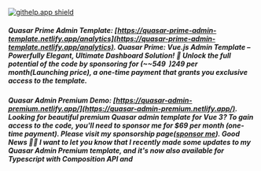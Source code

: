 [![githelp.app shield](https://rbpwwcsvhmbmfiphokrm.supabase.co/storage/v1/object/public/public_resources/Badge2%20-%20round%20corners.svg?t=2023-12-11T13%3A11%3A05.524Z)](https://githelp.app/repos/quasar-admin)

##### Quasar Prime Admin Template: [https://quasar-prime-admin-template.netlify.app/analytics](https://quasar-prime-admin-template.netlify.app/analytics). Quasar Prime: Vue.js Admin Template – Powerfully Elegant, Ultimate Dashboard Solution! 🚀 Unlock the full potential of the code by sponsoring for (~~$549~~)$249 per month(Launching price), a one-time payment that grants you exclusive access to the template.

##### Quasar Admin Premium Demo: [https://quasar-admin-premium.netlify.app/](https://quasar-admin-premium.netlify.app/). Looking for beautiful premium Quasar admin template for Vue 3? To gain access to the code, you'll need to sponsor me for $69 per month (one-time payment). Please visit my sponsorship page([sponsor me](https://github.com/sponsors/pratik227)). Good News 🎉🎉 I want to let you know that I recently made some updates to my Quasar Admin Premium template, and it's now also available for Typescript with Composition API and <script setup>. 

##### Looking for minimalist Quasar template? I have the perfect solution for you. Simply sponsor me $49 a month for once [Sponsor](https://github.com/sponsors/pratik227) and you will gain access to the repo. Check out the website at https://quasar-minimalist-design.netlify.app/.


# Quasar Admin Template

[![MadeWithVueJs.com shield](https://madewithvuejs.com/storage/repo-shields/2604-shield.svg)](https://madewithvuejs.com/p/quasar-admin/shield-link)

Free Quasar Admin Template based on Vue.js and used Quasar Framework.

## Site: [https://next-quasar-admin.netlify.app/](https://next-quasar-admin.netlify.app/)

# Support

If this helped you in any way, you can contribute to this project for long term survival by supporting me:

### [💜 Support my open-source work on GitHub](https://github.com/sponsors/pratik227)

Be sure to check out my sponsor page.

Thank you so much!!!

## Install the dependencies
```bash
npm install
```

### Start the app in development mode (hot-code reloading, error reporting, etc.)
```bash
quasar dev
```


### Build the app for production
```bash
quasar build
```

## Screens UI
**Login**

![Alt text](src/assets/Login.png?raw=true "Screenshot")

**Dashboard**

![Alt text](src/assets/Dashboard.png?raw=true "Screenshot")

[comment]: <> (**CRM Dashboard**)

[comment]: <> (![Alt text]&#40;src/assets/CRMDashboard.png?raw=true "Screenshot"&#41;)

**Mail**

![Alt text](src/assets/Mail.png?raw=true "Screenshot")

**Lock Screen 1**

![Alt text](src/assets/Lock-1.png?raw=true "Screenshot")


**Lock Screen 2**

![Alt text](src/assets/Lock-2.png?raw=true "Screenshot")


**Pricing**

![Alt text](src/assets/Pricing.png?raw=true "Screenshot")


### Customize the configuration
See [Configuring quasar.conf.js](https://quasar.dev/quasar-cli/quasar-conf-js).

### Sponsors  
  
<p align="center">
  <a href="https://github.com/pratik227/static/blob/main/sponsors.svg">
    <img src='https://github.com/pratik227/static/blob/main/sponsors.svg'/>
  </a>
</p>
  
## License

[MIT](http://opensource.org/licenses/MIT)
